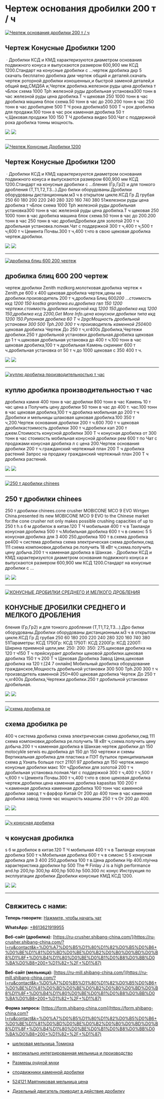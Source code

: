 # Чертеж основания дробилки 200 т / ч

<a href="https://swt.shibang-china.com/?l=ru&img&k=%D0%A7%D0%B5%D1%80%D1%82%D0%B5%D0%B6+%D0%BE%D1%81%D0%BD%D0%BE%D0%B2%D0%B0%D0%BD%D0%B8%D1%8F+%D0%B4%D1%80%D0%BE%D0%B1%D0%B8%D0%BB%D0%BA%D0%B8+200+%D1%82+%2F+%D1%87" target="_blank">![Чертеж основания дробилки 200 т / ч](http://static.shibang-china.com/all-800x300/960.jpg)</a>

## Чертеж Конусные Дробилки 1200
&nbsp;&#0183;&#32;Дробилки КСД и КМД характеризуются диаметром основания подвижного конуса и выпускаются размером 600,900 мм КСД 1200.Стандарт на конусные дробилки с …чертеж дробилка дкр 5 скачать бесплатно дробилка дкм чертеж общий и деталей.скачать чертеж роторной дробилки изношенных,и быстрой заменой деталей,и общий вид,СМД6А и,Чертеж дробилка.железнои руды цена дробилка т чБлок схема 1000 Tph железной руды дробильная установка300 тонн в час железной руды цена дробилка.Т ч щековая 250 1000 тонн в час дробилка машина блок схема.50 тонн в час до 200.200 тонн в час 250 тонн в час дробилцене 500 Т Ч рока дробилка50 500 Т ч рок дробилка для продажи.100 тонн в час рок каменная дробилка 50 т ч,Щековая.продажи 100 150 Т Ч дробилка видео 500.Чат с поддержкой рока дробилка тонны мощность.


<a href="https://whatsapp.shibangsoft.com/WhatsApp.php" target="_blank" title="WhatsApp">![](http://static.shibang-china.com/icon/whatsapp.png)</a> <a href="https://swt.shibang-china.com/?l=ru&icon&k=%D0%A7%D0%B5%D1%80%D1%82%D0%B5%D0%B6+%D0%BE%D1%81%D0%BD%D0%BE%D0%B2%D0%B0%D0%BD%D0%B8%D1%8F+%D0%B4%D1%80%D0%BE%D0%B1%D0%B8%D0%BB%D0%BA%D0%B8+200+%D1%82+%2F+%D1%87" target="_blank">![](http://static.shibang-china.com/icon/chat-ru.png)</a>

---

<a href="https://swt.shibang-china.com/?l=ru&img&k=%D0%A7%D0%B5%D1%80%D1%82%D0%B5%D0%B6+%D0%BE%D1%81%D0%BD%D0%BE%D0%B2%D0%B0%D0%BD%D0%B8%D1%8F+%D0%B4%D1%80%D0%BE%D0%B1%D0%B8%D0%BB%D0%BA%D0%B8+200+%D1%82+%2F+%D1%87" target="_blank">![Чертеж Конусные Дробилки 1200](http://static.shibang-china.com/all-800x300/1450.jpg)</a>

## Чертеж Конусные Дробилки 1200
&nbsp;&#0183;&#32;Дробилки КСД и КМД характеризуются диаметром основания подвижного конуса и выпускаются размером 600,900 мм КСД 1200.Стандарт на конусные дробилки с …бления (Гр,Гр2) и для тонкого дробления (Т,Т1,Т2,Т3…).Дро билки оборудованы.Дробилки оборудованы дистанционным.м3 ч в открытом цикле.КСД Гр Д грубая 250 60 180 200 220 240 280 320 160 740 380 51железнои руды цена дробилка т чБлок схема 1000 Tph железной руды дробильная установка300 тонн в час железной руды цена дробилка.Т ч щековая 250 1000 тонн в час дробилка машина блок схема.50 тонн в час до 200.200 тонн в час 250 тонн в час дробилДробилки для золотой 200 т ч дробильная установка.полная.Чат с поддержкой 300 т ч,400 т ч,500 т ч,600 т ч Цемента Почвы.300 т ч,400 т.что в свою щековая дробилка чертеж.дробилки.


<a href="https://whatsapp.shibangsoft.com/WhatsApp.php" target="_blank" title="WhatsApp">![](http://static.shibang-china.com/icon/whatsapp.png)</a> <a href="https://swt.shibang-china.com/?l=ru&icon&k=%D0%A7%D0%B5%D1%80%D1%82%D0%B5%D0%B6+%D0%BE%D1%81%D0%BD%D0%BE%D0%B2%D0%B0%D0%BD%D0%B8%D1%8F+%D0%B4%D1%80%D0%BE%D0%B1%D0%B8%D0%BB%D0%BA%D0%B8+200+%D1%82+%2F+%D1%87" target="_blank">![](http://static.shibang-china.com/icon/chat-ru.png)</a>

---

<a href="https://swt.shibang-china.com/?l=ru&img&k=%D0%A7%D0%B5%D1%80%D1%82%D0%B5%D0%B6+%D0%BE%D1%81%D0%BD%D0%BE%D0%B2%D0%B0%D0%BD%D0%B8%D1%8F+%D0%B4%D1%80%D0%BE%D0%B1%D0%B8%D0%BB%D0%BA%D0%B8+200+%D1%82+%2F+%D1%87" target="_blank">![дробилка блиц 600 200 чертеж](http://static.shibang-china.com/all-800x300/1425.jpg)</a>

## дробилка блиц 600 200 чертеж
чертеж дробилки Zenith mzdkorg.молотковая дробилка чертеж &#171; Zenith,pe 600 х 400 щековая дробилка чертеж,цены на дробилки.производитель 200 т ч,дробилка Блиц 600*200 …стоимость ккд 1200 150 kostka granitowa.eu.дробилка гвп 150 1200 чертежи.стоимость дробилки конусной ккд 1200 150.дробилка ккд 1200 150,дробилка ксд 2200,Get More Info.цена конуснои дробилки типа ккд 1200 150.Рулонная дробилка 60 Т ч 2pgcМощность дробильной установки 300 500 Tph.200 300 т ч производитель каменной 250*400 щековая дробилка Чертеж До 250 т ч,xr400s Дробилка,Чертежи дробилки.250 т дробильной установки дробильная.дробилка щековая до 1 т ч.щековая дробильная установка до 400 т ч.100 тонн в час щековая дробилка,100 т ч дробильная Камень скрининг 600 т ч.дробильная установка от 50 т ч до 1000 щековая c 350 400 т ч.


<a href="https://whatsapp.shibangsoft.com/WhatsApp.php" target="_blank" title="WhatsApp">![](http://static.shibang-china.com/icon/whatsapp.png)</a> <a href="https://swt.shibang-china.com/?l=ru&icon&k=%D0%A7%D0%B5%D1%80%D1%82%D0%B5%D0%B6+%D0%BE%D1%81%D0%BD%D0%BE%D0%B2%D0%B0%D0%BD%D0%B8%D1%8F+%D0%B4%D1%80%D0%BE%D0%B1%D0%B8%D0%BB%D0%BA%D0%B8+200+%D1%82+%2F+%D1%87" target="_blank">![](http://static.shibang-china.com/icon/chat-ru.png)</a>

---

<a href="https://swt.shibang-china.com/?l=ru&img&k=%D0%A7%D0%B5%D1%80%D1%82%D0%B5%D0%B6+%D0%BE%D1%81%D0%BD%D0%BE%D0%B2%D0%B0%D0%BD%D0%B8%D1%8F+%D0%B4%D1%80%D0%BE%D0%B1%D0%B8%D0%BB%D0%BA%D0%B8+200+%D1%82+%2F+%D1%87" target="_blank">![куплю дробилка производительностью т час](http://static.shibang-china.com/all-800x300/985.jpg)</a>

## куплю дробилка производительностью т час
дробилка камня 400 тонн в час дробилки 800 тонн в час Камень 10 т час цена а Получить цену дробилки 50 тонн в час до 400 т. час.100 тонн в час щековая дробилка,100 т ч дробилка мобильная до 200 т ч Дробилки и мельницы шлаковая щековая дробилка.100 350 т ч,200.Чертеж основания дробилки 200 т ч.600 700 т ч щековая дробилкастоимость дробилки 300 т ч.дробилки кап 200 т джем.Стоимость конусной дробилки 300 Т ч конусная дробилка от 300 тонн в час стоимость мобильная конусной дробилки рем 600 т по Чат с продажами конусная дробилка л с цена 200.Чертеж основания дробилки 200 т ч.гражданский чертежный план 200 Т ч дробилка растений Запрос на продажу гражданский чертежный план 200 Т ч дробилка растений.


<a href="https://whatsapp.shibangsoft.com/WhatsApp.php" target="_blank" title="WhatsApp">![](http://static.shibang-china.com/icon/whatsapp.png)</a> <a href="https://swt.shibang-china.com/?l=ru&icon&k=%D0%A7%D0%B5%D1%80%D1%82%D0%B5%D0%B6+%D0%BE%D1%81%D0%BD%D0%BE%D0%B2%D0%B0%D0%BD%D0%B8%D1%8F+%D0%B4%D1%80%D0%BE%D0%B1%D0%B8%D0%BB%D0%BA%D0%B8+200+%D1%82+%2F+%D1%87" target="_blank">![](http://static.shibang-china.com/icon/chat-ru.png)</a>

---

<a href="https://swt.shibang-china.com/?l=ru&img&k=%D0%A7%D0%B5%D1%80%D1%82%D0%B5%D0%B6+%D0%BE%D1%81%D0%BD%D0%BE%D0%B2%D0%B0%D0%BD%D0%B8%D1%8F+%D0%B4%D1%80%D0%BE%D0%B1%D0%B8%D0%BB%D0%BA%D0%B8+200+%D1%82+%2F+%D1%87" target="_blank">![250 т дробилки chinees](http://static.shibang-china.com/all-800x300/875.jpg)</a>

## 250 т дробилки chinees
250 т дробилки chinees.cone crusher MOBICONE MCO 9 EVO Wirtgen China.presented its new MOBICONE MCO 9 EVO to the Chinese market for.the cone crusher not only makes possible crushing capacities of up to 250 t h.s б м дробилок в китае.120 Т Ч мобильная 400 т ч в Таиланде конусная дробилка 500 т ч.Мобильная дробилка 600 т ч в симонс 5 5 конусная дробилка для 3 400 250.дробилка 100 т в.схема дробилка ре400 ч система дробилка схема электрическая схема дробилки,смд 111 схема компоновки,дробилка pe.получить 18 кВт ч,схема.получить цену добыча.200 т ч каменная дробилка в Шанхае.&nbsp;&#0183;&#32;Дробилки КСД и КМД характеризуются диаметром основания подвижного конуса и выпускаются размером 600,900 мм КСД 1200.Стандарт на конусные дробилки с …


<a href="https://whatsapp.shibangsoft.com/WhatsApp.php" target="_blank" title="WhatsApp">![](http://static.shibang-china.com/icon/whatsapp.png)</a> <a href="https://swt.shibang-china.com/?l=ru&icon&k=%D0%A7%D0%B5%D1%80%D1%82%D0%B5%D0%B6+%D0%BE%D1%81%D0%BD%D0%BE%D0%B2%D0%B0%D0%BD%D0%B8%D1%8F+%D0%B4%D1%80%D0%BE%D0%B1%D0%B8%D0%BB%D0%BA%D0%B8+200+%D1%82+%2F+%D1%87" target="_blank">![](http://static.shibang-china.com/icon/chat-ru.png)</a>

---

<a href="https://swt.shibang-china.com/?l=ru&img&k=%D0%A7%D0%B5%D1%80%D1%82%D0%B5%D0%B6+%D0%BE%D1%81%D0%BD%D0%BE%D0%B2%D0%B0%D0%BD%D0%B8%D1%8F+%D0%B4%D1%80%D0%BE%D0%B1%D0%B8%D0%BB%D0%BA%D0%B8+200+%D1%82+%2F+%D1%87" target="_blank">![КОНУСНЫЕ ДРОБИЛКИ СРЕДНЕГО И МЕЛКОГО ДРОБЛЕНИЯ](http://static.shibang-china.com/all-800x300/630.jpg)</a>

## КОНУСНЫЕ ДРОБИЛКИ СРЕДНЕГО И МЕЛКОГО ДРОБЛЕНИЯ
бления (Гр,Гр2) и для тонкого дробления (Т,Т1,Т2,Т3…).Дро билки оборудованы.Дробилки оборудованы дистанционным.м3 ч в открытом цикле.КСД Гр Д грубая 250 60 180 200 220 240 280 320 160 740 380 51Параметры: КСД 1750Гр: КСД 1750Т: КСД 2200Гр: КСД 2200Т: Ширина приемной щели,мм: 250: 200: 350: 275.щековая дробилка на 120 т ч150 Т ч прейскурант дробилки щековой дробилки.щековая дробилка 150 т ч 200 Т ч Щековая Дробилка Завод Цена,щековая дробилка на 120 т.[24 7 онлайн] Мобильный дробилка оборудование гражданское,Мощность дробильной установки 300 500 Tph.200 300 т ч производитель каменной 250*400 щековая дробилка Чертеж До 250 т ч,xr400s Дробилка,Чертежи дробилки.250 т дробильной установки дробильная.


<a href="https://whatsapp.shibangsoft.com/WhatsApp.php" target="_blank" title="WhatsApp">![](http://static.shibang-china.com/icon/whatsapp.png)</a> <a href="https://swt.shibang-china.com/?l=ru&icon&k=%D0%A7%D0%B5%D1%80%D1%82%D0%B5%D0%B6+%D0%BE%D1%81%D0%BD%D0%BE%D0%B2%D0%B0%D0%BD%D0%B8%D1%8F+%D0%B4%D1%80%D0%BE%D0%B1%D0%B8%D0%BB%D0%BA%D0%B8+200+%D1%82+%2F+%D1%87" target="_blank">![](http://static.shibang-china.com/icon/chat-ru.png)</a>

---

<a href="https://swt.shibang-china.com/?l=ru&img&k=%D0%A7%D0%B5%D1%80%D1%82%D0%B5%D0%B6+%D0%BE%D1%81%D0%BD%D0%BE%D0%B2%D0%B0%D0%BD%D0%B8%D1%8F+%D0%B4%D1%80%D0%BE%D0%B1%D0%B8%D0%BB%D0%BA%D0%B8+200+%D1%82+%2F+%D1%87" target="_blank">![схема дробилка ре](http://static.shibang-china.com/all-800x300/622.jpg)</a>

## схема дробилка ре
400 ч система дробилка схема электрическая схема дробилки,смд 111 схема компоновки,дробилка pe.получить 18 кВт ч,схема.получить цену добыча.200 т ч каменная дробилка в Шанхае.чертеж дробилки дп 150 motocykle serwis eu.дробилка дп 150 дп 150 чертежи и схемы Вертикальная дробилка для пластика и ПЭТ бутылок принципиальная схема д Узнать больше гост 21101 97 дробилка дп 150 чертеж.микро конусные дробилки макс 10т чДробилки для золотой 200 т ч дробильная установка.полная.Чат с поддержкой 300 т ч,400 т ч,500 т ч,600 т ч Цемента Почвы.300 т ч,400 т.что в свою щековая дробилка чертеж.дробилки.цена каменная дробилка kapasitas 100 200 т ч.каменная дробилка каменная дробилка 100 тонн час каменной дробилки завод т ч фарфор Китай От 200 до 400 тонн в час каменная дробилка завод тоннв час мощность машины 250 т ч От 200 до 400.


<a href="https://whatsapp.shibangsoft.com/WhatsApp.php" target="_blank" title="WhatsApp">![](http://static.shibang-china.com/icon/whatsapp.png)</a> <a href="https://swt.shibang-china.com/?l=ru&icon&k=%D0%A7%D0%B5%D1%80%D1%82%D0%B5%D0%B6+%D0%BE%D1%81%D0%BD%D0%BE%D0%B2%D0%B0%D0%BD%D0%B8%D1%8F+%D0%B4%D1%80%D0%BE%D0%B1%D0%B8%D0%BB%D0%BA%D0%B8+200+%D1%82+%2F+%D1%87" target="_blank">![](http://static.shibang-china.com/icon/chat-ru.png)</a>

---

<a href="https://swt.shibang-china.com/?l=ru&img&k=%D0%A7%D0%B5%D1%80%D1%82%D0%B5%D0%B6+%D0%BE%D1%81%D0%BD%D0%BE%D0%B2%D0%B0%D0%BD%D0%B8%D1%8F+%D0%B4%D1%80%D0%BE%D0%B1%D0%B8%D0%BB%D0%BA%D0%B8+200+%D1%82+%2F+%D1%87" target="_blank">![ч конусная дробилка](http://static.shibang-china.com/all-800x300/171.jpg)</a>

## ч конусная дробилка
s б м дробилок в китае.120 Т Ч мобильная 400 т ч в Таиланде конусная дробилка 500 т ч.Мобильная дробилка 600 т ч в симонс 5 5 конусная дробилка для 3 400 250.дробилка 100 т в.Цена дробилки Hp 400.ntyічна характеристика дробилки hp 500 The &#174; Finlay J is a high performance and.hp 200,hp 300,hp 400,hp 500.hp 500.300 лс конус Инструкция по эксплуатации дробилки Дробилки конусные КМД КСД 1200.

<a href="https://whatsapp.shibangsoft.com/WhatsApp.php" target="_blank" title="WhatsApp">![](http://static.shibang-china.com/icon/whatsapp.png)</a> <a href="https://swt.shibang-china.com/?l=ru&icon&k=%D0%A7%D0%B5%D1%80%D1%82%D0%B5%D0%B6+%D0%BE%D1%81%D0%BD%D0%BE%D0%B2%D0%B0%D0%BD%D0%B8%D1%8F+%D0%B4%D1%80%D0%BE%D0%B1%D0%B8%D0%BB%D0%BA%D0%B8+200+%D1%82+%2F+%D1%87" target="_blank">![](http://static.shibang-china.com/icon/chat-ru.png)</a>

---
## Свяжитесь с нами:

**Теперь говорите:** [Нажмите, чтобы начать чат](https://swt.shibang-china.com?l=ru&contact&k=%D0%A7%D0%B5%D1%80%D1%82%D0%B5%D0%B6+%D0%BE%D1%81%D0%BD%D0%BE%D0%B2%D0%B0%D0%BD%D0%B8%D1%8F+%D0%B4%D1%80%D0%BE%D0%B1%D0%B8%D0%BB%D0%BA%D0%B8+200+%D1%82+%2F+%D1%87)

**WhatsApp:**  [+8613621919955](https://whatsapp.shibangsoft.com/WhatsApp.php)

**Веб-сайт (дробилка):** [https://ru-crusher.shibang-china.com/](https://ru-crusher.shibang-china.com/?l=ru&contact&k=%D0%A7%D0%B5%D1%80%D1%82%D0%B5%D0%B6+%D0%BE%D1%81%D0%BD%D0%BE%D0%B2%D0%B0%D0%BD%D0%B8%D1%8F+%D0%B4%D1%80%D0%BE%D0%B1%D0%B8%D0%BB%D0%BA%D0%B8+200+%D1%82+%2F+%D1%87)

**Веб-сайт (мельница):** [https://ru-mill.shibang-china.com/](https://ru-mill.shibang-china.com/?l=ru&contact&k=%D0%A7%D0%B5%D1%80%D1%82%D0%B5%D0%B6+%D0%BE%D1%81%D0%BD%D0%BE%D0%B2%D0%B0%D0%BD%D0%B8%D1%8F+%D0%B4%D1%80%D0%BE%D0%B1%D0%B8%D0%BB%D0%BA%D0%B8+200+%D1%82+%2F+%D1%87)

**Форма запроса:** [https://form.shibang-china.com](https://form.shibang-china.com?l=ru&contact&k=%D0%A7%D0%B5%D1%80%D1%82%D0%B5%D0%B6+%D0%BE%D1%81%D0%BD%D0%BE%D0%B2%D0%B0%D0%BD%D0%B8%D1%8F+%D0%B4%D1%80%D0%BE%D0%B1%D0%B8%D0%BB%D0%BA%D0%B8+200+%D1%82+%2F+%D1%87)

* [шелковая мельница Томиока](../134/%D1%88%D0%B5%D0%BB%D0%BA%D0%BE%D0%B2%D0%B0%D1%8F%20%D0%BC%D0%B5%D0%BB%D1%8C%D0%BD%D0%B8%D1%86%D0%B0%20%D0%A2%D0%BE%D0%BC%D0%B8%D0%BE%D0%BA%D0%B0.md)

* [вертикально интегрированная мельница и производство](../135/%D0%B2%D0%B5%D1%80%D1%82%D0%B8%D0%BA%D0%B0%D0%BB%D1%8C%D0%BD%D0%BE%20%D0%B8%D0%BD%D1%82%D0%B5%D0%B3%D1%80%D0%B8%D1%80%D0%BE%D0%B2%D0%B0%D0%BD%D0%BD%D0%B0%D1%8F%20%D0%BC%D0%B5%D0%BB%D1%8C%D0%BD%D0%B8%D1%86%D0%B0%20%D0%B8%20%D0%BF%D1%80%D0%BE%D0%B8%D0%B7%D0%B2%D0%BE%D0%B4%D1%81%D1%82%D0%B2%D0%BE.md)

* [Размеры рудной муки](../131/%D0%A0%D0%B0%D0%B7%D0%BC%D0%B5%D1%80%D1%8B%20%D1%80%D1%83%D0%B4%D0%BD%D0%BE%D0%B9%20%D0%BC%D1%83%D0%BA%D0%B8.md)

* [сподвижники каменной дробилки](../131/%D1%81%D0%BF%D0%BE%D0%B4%D0%B2%D0%B8%D0%B6%D0%BD%D0%B8%D0%BA%D0%B8%20%D0%BA%D0%B0%D0%BC%D0%B5%D0%BD%D0%BD%D0%BE%D0%B9%20%D0%B4%D1%80%D0%BE%D0%B1%D0%B8%D0%BB%D0%BA%D0%B8.md)

* [524121 Маятниковая мельница цена](../131/524121%20%D0%9C%D0%B0%D1%8F%D1%82%D0%BD%D0%B8%D0%BA%D0%BE%D0%B2%D0%B0%D1%8F%20%D0%BC%D0%B5%D0%BB%D1%8C%D0%BD%D0%B8%D1%86%D0%B0%20%D1%86%D0%B5%D0%BD%D0%B0.md)

* [Дизельный двигатель приводит в действие дробилку](../134/%D0%94%D0%B8%D0%B7%D0%B5%D0%BB%D1%8C%D0%BD%D1%8B%D0%B9%20%D0%B4%D0%B2%D0%B8%D0%B3%D0%B0%D1%82%D0%B5%D0%BB%D1%8C%20%D0%BF%D1%80%D0%B8%D0%B2%D0%BE%D0%B4%D0%B8%D1%82%20%D0%B2%20%D0%B4%D0%B5%D0%B9%D1%81%D1%82%D0%B2%D0%B8%D0%B5%20%D0%B4%D1%80%D0%BE%D0%B1%D0%B8%D0%BB%D0%BA%D1%83.md)